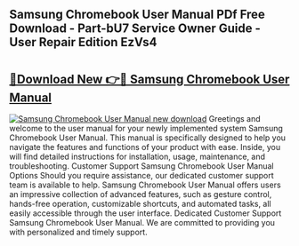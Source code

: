 ## Samsung Chromebook User Manual PDf Free Download - Part-bU7 Service Owner Guide - User Repair Edition EzVs4

# <h2><a href="http://cf12247.oget.top/?id=Samsung+Chromebook+User+Manual">🔗Download New 👉🔴 Samsung Chromebook User Manual</a></h2>

[![Samsung Chromebook User Manual new download](https://i.imgur.com/5g1atiW.png)](http://cf12247.oget.top/?id=Samsung+Chromebook+User+Manual)
Greetings and welcome to the user manual for your newly implemented system Samsung Chromebook User Manual. This manual is specifically designed to help you navigate the features and functions of your product with ease. Inside, you will find detailed instructions for installation, usage, maintenance, and troubleshooting. Customer Support Samsung Chromebook User Manual Options Should you require assistance, our dedicated customer support team is available to help. Samsung Chromebook User Manual offers users an impressive collection of advanced features, such as gesture control, hands-free operation, customizable shortcuts, and automated tasks, all easily accessible through the user interface. Dedicated Customer Support Samsung Chromebook User Manual. We are committed to providing you with personalized and timely support.
